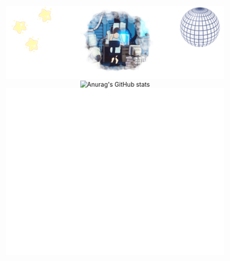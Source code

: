 
<picture>
  <img src="https://github.com/teramotl/storage/raw/main/images/lain%20coding%20banner.png" alt="lain banner"">
</picture>  
  
<div align="center">
  <picture>
    <img src="https://github-readme-stats.vercel.app/api?username=teramotl&show_icons=true&theme=tokyonight" alt="Anurag's GitHub stats">
  </picture>
</div>

<div align="center">
  <picture>
    <img src="/github-metrics.svg" alt="Metrics">
  </picture>
</div>
